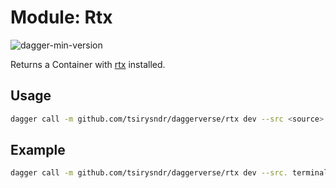 # Module: Rtx

![dagger-min-version](https://img.shields.io/badge/dagger%20version-v0.9.11-green)

Returns a Container with [rtx](https://github.com/jdx/rtx) installed.

## Usage

```sh
dagger call -m github.com/tsirysndr/daggerverse/rtx dev --src <source> terminal
```

## Example

```sh
dagger call -m github.com/tsirysndr/daggerverse/rtx dev --src. terminal
```
